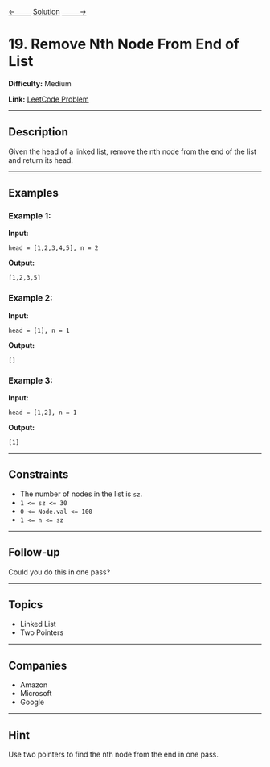 [<-&nbsp;&nbsp;&nbsp;&nbsp;&nbsp;&nbsp;&nbsp;&nbsp;](../143.%20Reorder%20List/statement.md)
[Solution](../19.%20Remove%20Nth%20Node%20From%20End%20of%20List/solution.js)
[&nbsp;&nbsp;&nbsp;&nbsp;&nbsp;&nbsp;&nbsp;&nbsp; ->](../141.%20Linked%20List%20Cycle/statement.md)

# 19. Remove Nth Node From End of List

**Difficulty:** Medium

**Link:** [LeetCode Problem](https://leetcode.com/problems/remove-nth-node-from-end-of-list/)

---

## Description

Given the head of a linked list, remove the nth node from the end of the list and return its head.

---

## Examples

### Example 1:

**Input:**

```plaintext
head = [1,2,3,4,5], n = 2
```

**Output:**

```plaintext
[1,2,3,5]
```

### Example 2:

**Input:**

```plaintext
head = [1], n = 1
```

**Output:**

```plaintext
[]
```

### Example 3:

**Input:**

```plaintext
head = [1,2], n = 1
```

**Output:**

```plaintext
[1]
```

---

## Constraints

- The number of nodes in the list is `sz`.
- `1 <= sz <= 30`
- `0 <= Node.val <= 100`
- `1 <= n <= sz`

---

## Follow-up

Could you do this in one pass?

---

## Topics

- Linked List
- Two Pointers

---

## Companies

- Amazon
- Microsoft
- Google

---

## Hint

Use two pointers to find the nth node from the end in one pass.
